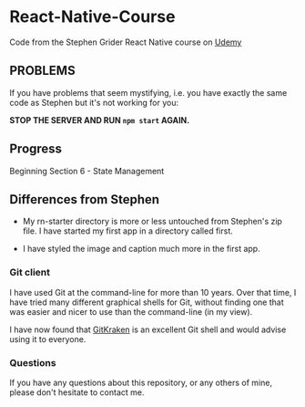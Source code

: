 # React-Native-Course
Code from the Stephen Grider React Native course on 
[Udemy](https://www.udemy.com/course/the-complete-react-native-and-redux-course)

## PROBLEMS

If you have problems that seem mystifying, i.e. you have exactly the same 
code as Stephen but it's not working for you: 

**STOP THE SERVER AND RUN `npm start` AGAIN.**

## Progress

  Beginning Section 6 - State Management

## Differences from Stephen

* My rn-starter directory is more or less untouched from Stephen's zip file.
  I have started my first app in a directory called first.

* I have styled the image and caption much more in the first app.

### Git client

I have used Git at the command-line for more than 10 years. Over that time, I have tried
many different graphical shells for Git, without finding one that was easier
and nicer to use than the command-line (in my view).

I have now found that [GitKraken](https://www.gitkraken.com) is an excellent
Git shell and would advise using it to everyone.

### Questions

If you have any questions about this repository, or any others of mine, please
don't hesitate to contact me.
